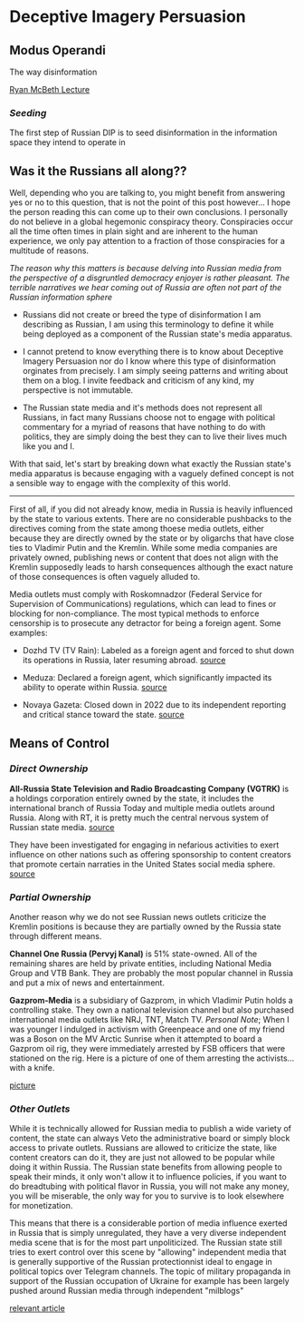 
# Deceptive Imagery Persuasion

## Modus Operandi

The way disinformation

[Ryan McBeth Lecture](https://www.youtube.com/watch?v=THfi_lxBvW0)

### *Seeding*

The first step of Russian DIP is to seed disinformation in the information space they intend to operate in

## Was it the Russians all along??

Well, depending who you are talking to, you might benefit from answering yes or no to this question, that is not the point of this post however... I hope the person reading this can come up to their own conclusions.
I personally do not believe in a global hegemonic conspiracy theory. Conspiracies occur all the time often times in plain sight and are inherent to the human experience, we only pay attention to a fraction of those conspiracies for a multitude of reasons.

*The reason why this matters is because delving into Russian media from the perspective of a disgruntled democracy enjoyer is rather pleasant. The terrible narratives we hear coming out of Russia are often not part of the Russian information sphere*

* Russians did not create or breed the type of disinformation I am describing as Russian, I am using this terminology to define it while being deployed as a component of the Russian state's media apparatus.

* I cannot pretend to know everything there is to know about Deceptive Imagery Persuasion nor do I know where this type of disinformation orginates from precisely. I am simply seeing patterns and writing about them on a blog. I invite feedback and criticism of any kind, my perspective is not immutable.

* The Russian state media and it's methods does not represent all Russians, in fact many Russians choose not to engage with political commentary for a myriad of reasons that have nothing to do with politics, they are simply doing the best they can to live their lives much like you and I.

With that said, let's start by breaking down what exactly the Russian state's media apparatus is because engaging with a vaguely defined concept is not a sensible way to engage with the complexity of this world.

---

First of all, if you did not already know, media in Russia is heavily influenced by the state to various extents. There are no considerable pushbacks to the directives coming from the state among thoese media outlets, either because they are directly owned by the state or by oligarchs that have close ties to Vladimir Putin and the Kremlin.
While some media companies are privately owned, publishing news or content that does not align with the Kremlin supposedly leads to harsh consequences although the exact nature of those consequences is often vaguely alluded to.

Media outlets must comply with Roskomnadzor (Federal Service for Supervision of Communications) regulations, which can lead to fines or blocking for non-compliance.
The most typical methods to enforce censorship is to prosecute any detractor for being a foreign agent. Some examples:

- Dozhd TV (TV Rain): Labeled as a foreign agent and forced to shut down its operations in Russia, later resuming abroad. [source](https://www.reuters.com/business/media-telecom/russia-declares-media-outlet-tv-rain-foreign-agent-2021-08-20/)

- Meduza: Declared a foreign agent, which significantly impacted its ability to operate within Russia. [source](https://www.themoscowtimes.com/2022/07/18/russias-liberal-dozhd-tv-returns-to-the-air-after-wartime-crackdown-a78332)

- Novaya Gazeta: Closed down in 2022 due to its independent reporting and critical stance toward the state. [source](https://www.bbc.com/news/world-europe-62216940)

## Means of Control

### *Direct Ownership*

**All-Russia State Television and Radio Broadcasting Company (VGTRK)** is a holdings corporation entirely owned by the state, it includes the international branch of Russia Today and multiple media outlets around Russia.
Along with RT, it is pretty much the central nervous system of Russian state media. [source](https://en.wikipedia.org/wiki/Media_freedom_in_Russia)

They have been investigated for engaging in nefarious activities to exert influence on other nations such as offering sponsorship to content creators that promote certain narraties in the United States social media sphere. [source](https://home.treasury.gov/news/press-releases/jy2559)

### *Partial Ownership*
Another reason why we do not see Russian news outlets criticize the Kremlin positions is because they are partially owned by the Russia state through different means.

**Channel One Russia (Pervyj Kanal)**  is 51% state-owned. All of the remaining shares are held by private entities, including National Media Group and VTB Bank. They are probably the most popular channel in Russia and put a mix of news and entertainment.

**Gazprom-Media** is a subsidiary of Gazprom, in which Vladimir Putin holds a controlling stake. They own a national television channel but also purchased international media outlets like NRJ, TNT, Match TV.
*Personal Note*; When I was younger I indulged in activism with Greenpeace and one of my friend was a Boson on the MV Arctic Sunrise when it attempted to board a Gazprom oil rig, they were immediately arrested by FSB officers that were stationed on the rig. Here is a picture of one of them arresting the activists... with a knife.

[picture](link)

### *Other Outlets*

While it is technically allowed for Russian media to publish a wide variety of content, the state can always Veto the administrative board or simply block access to private outlets. Russians are allowed to criticize the state, like content creators can do it, they are just not allowed to be popular while doing it within Russia. The Russian state benefits from allowing people to speak their minds, it only won't allow it to influence policies, if you want to do breadtubing with political flavor in Russia, you will not make any money, you will be miserable, the only way for you to survive is to look elsewhere for monetization.

This means that there is a considerable portion of media influence exerted in Russia that is simply unregulated, they have a very diverse independent media scene that is for the most part unpoliticized. The Russian state still tries to exert control over this scene by "allowing" independent media that is generally supportive of the Russian protectionnist ideal to engage in political topics over Telegram channels.
The topic of military propaganda in support of the Russian occupation of Ukraine for example has been largely pushed around Russian media through independent "milblogs"

[relevant article](https://www.lemonde.fr/en/international/article/2024/10/24/on-telegram-russian-messengers-of-war_6730371_4.html)